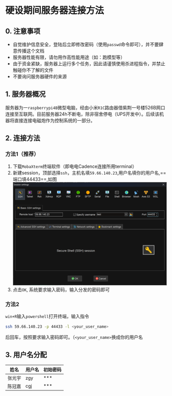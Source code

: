 # 硬设期间服务器连接方法
## 0. 注意事项
- 自觉维护信息安全，登陆后立即修改密码（使用`passwd`命令即可），并不要肆意传播这个文档
- 服务器性能有限，请勿用作高性能用途（如：跑模型等）
- 由于资金紧缺，服务器上运行多个任务，因此请谨慎使用杀进程指令，并禁止触碰你不了解的文件
- 不要询问服务器硬件的来源

## 1. 服务器概况
服务器为一`raspberrypi4B`微型电脑，经由小米`R1C`路由器借紫荆一号楼526B网口连接至互联网。目前服务器24h不断电，除非宿舍停电（UPS开发中）。后续该机器将直接连接电磁炮作为控制系统的一部分。

## 2. 连接方法
### 方法1（推荐）
1. 下载`MobaXterm`终端软件（即电电Cadence连接所用terminal）
1. 新建session，顶部选择`ssh`，主机名填`59.66.140.23`,用户名填你的用户名,==端口填44433==,如图
![alt text](image.png)
1. 点击`OK`, 系统要求输入密码，输入分发的密码即可
### 方法2
`win+R`输入`powershell`打开终端，输入指令
```bash
ssh 59.66.140.23 -p 44433 -l <your_user_name>
```
后回车，按照要求输入密码即可。（`<your_user_name>`换成你的用户名
## 3. 用户名分配
|姓名|用户名|初始密码|
|---|---|---|
|张光宇|zgy|\*\*\*|
|陈冠嘉|cgj|\*\*\*|